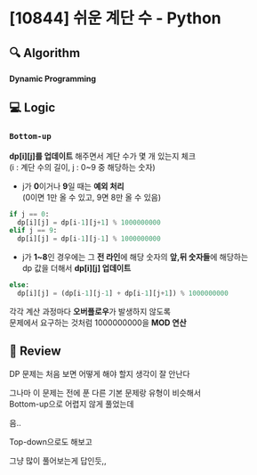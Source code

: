 # [10844] 쉬운 계단 수 - Python

## :mag: Algorithm
**Dynamic Programming**

## :computer: Logic
### `Bottom-up`

**dp[i][j]를 업데이트** 해주면서 계단 수가 몇 개 있는지 체크  
(i : 계단 수의 길이, j : 0~9 중 해당하는 숫자)

- j가 **0**이거나 **9**일 때는 **예외 처리**  
(0이면 1만 올 수 있고, 9면 8만 올 수 있음)
```Python
if j == 0:
  dp[i][j] = dp[i-1][j+1] % 1000000000
elif j == 9:
  dp[i][j] = dp[i-1][j-1] % 1000000000
```
- j가 **1~8**인 경우에는 그 **전 라인**에 해당 숫자의 **앞,뒤 숫자들**에 해당하는  
dp 값을 더해서 **dp[i][j] 업데이트**
```Python
else:
  dp[i][j] = (dp[i-1][j-1] + dp[i-1][j+1]) % 1000000000
```
각각 계산 과정마다 **오버플로우**가 발생하지 않도록  
문제에서 요구하는 것처럼 1000000000을 **MOD 연산**

## :memo: Review
DP 문제는 처음 보면 어떻게 해야 할지 생각이 잘 안난다

그나마 이 문제는 전에 푼 다른 기본 문제랑 유형이 비슷해서  
Bottom-up으로 어렵지 않게 풀었는데  

음.. 

Top-down으로도 해보고

그냥 많이 풀어보는게 답인듯,,

